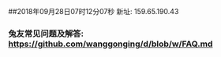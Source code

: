 ##2018年09月28日07时12分07秒 新址: 159.65.190.43
### 兔友常见问题及解答: https://github.com/wanggonging/d/blob/w/FAQ.md
